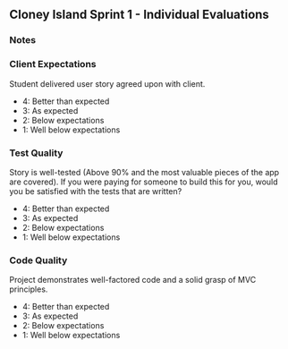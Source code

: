 ## Cloney Island Sprint 1 - Individual Evaluations

### Notes

### Client Expectations

Student delivered user story agreed upon with client.

- 4: Better than expected
- 3: As expected
- 2: Below expectations
- 1: Well below expectations

### Test Quality

Story is well-tested (Above 90% and the most valuable pieces of the app are covered). If you were paying for someone to build this for you, would you be satisfied with the tests that are written?

- 4: Better than expected
- 3: As expected
- 2: Below expectations
- 1: Well below expectations

### Code Quality

Project demonstrates well-factored code and a solid grasp of MVC principles.

- 4: Better than expected
- 3: As expected
- 2: Below expectations
- 1: Well below expectations
